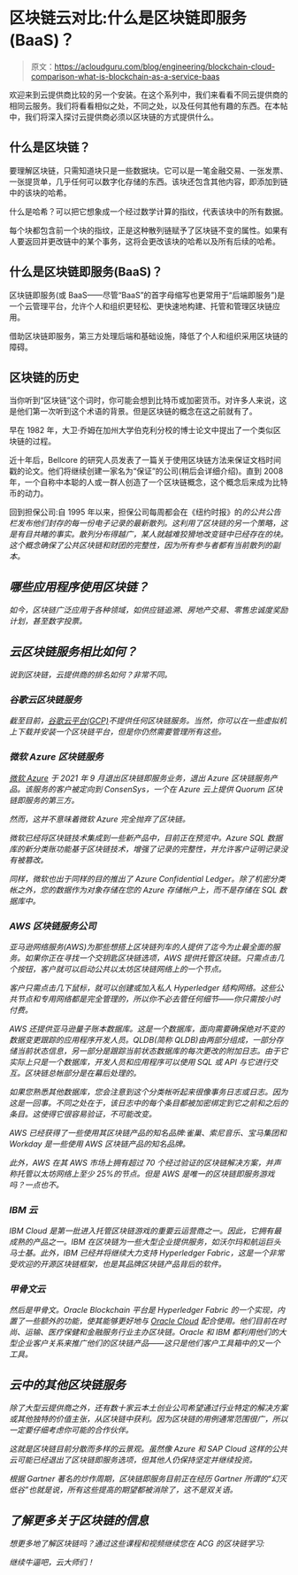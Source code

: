 # 区块链云对比:什么是区块链即服务(BaaS)？

> 原文：<https://acloudguru.com/blog/engineering/blockchain-cloud-comparison-what-is-blockchain-as-a-service-baas>

欢迎来到云提供商比较的另一个安装。在这个系列中，我们来看看不同云提供商的相同云服务。我们将看看相似之处，不同之处，以及任何其他有趣的东西。在本帖中，我们将深入探讨云提供商必须以区块链的方式提供什么。

## 什么是区块链？

要理解区块链，只需知道块只是一些数据块。它可以是一笔金融交易、一张发票、一张提货单，几乎任何可以数字化存储的东西。该块还包含其他内容，即添加到链中的该块的哈希。

什么是哈希？可以把它想象成一个经过数学计算的指纹，代表该块中的所有数据。

每个块都包含前一个块的指纹，正是这种散列链赋予了区块链不变的属性。如果有人要返回并更改链中的某个事务，这将会更改该块的哈希以及所有后续的哈希。

## 什么是区块链即服务(BaaS)？

区块链即服务(或 BaaS——尽管“BaaS”的首字母缩写也更常用于“后端即服务”)是一个云管理平台，允许个人和组织更轻松、更快速地构建、托管和管理区块链应用。

借助区块链即服务，第三方处理后端和基础设施，降低了个人和组织采用区块链的障碍。

## 区块链的历史

当你听到“区块链”这个词时，你可能会想到比特币或加密货币。对许多人来说，这是他们第一次听到这个术语的背景。但是区块链的概念在这之前就有了。

早在 1982 年，大卫·乔姆在加州大学伯克利分校的博士论文中提出了一个类似区块链的过程。

近十年后，Bellcore 的研究人员发表了一篇关于使用区块链方法来保证文档时间戳的论文。他们将继续创建一家名为“保证”的公司(稍后会详细介绍)。直到 2008 年，一个自称中本聪的人或一群人创造了一个区块链概念，这个概念后来成为比特币的动力。

回到担保公司:自 1995 年以来，担保公司每周都会在《纽约时报》的*的公共公告栏发布他们封存的每一份电子记录的最新散列。这利用了区块链的另一个策略，这是有目共睹的事实。散列分布得越广，某人就越难狡猾地改变链中已经存在的块。这个概念确保了公共区块链和财团的完整性，因为所有参与者都有当前散列的副本。*

## *哪些应用程序使用区块链？*

*如今，区块链广泛应用于各种领域，如供应链追溯、房地产交易、零售忠诚度奖励计划，甚至数字投票。*

## ***云区块链服务相比如何？***

*说到区块链，云提供商的排名如何？非常不同。*

### *谷歌云区块链服务*

*截至目前，[谷歌云平台(GCP)](https://acloudguru.com/blog/engineering/what-is-google-cloud-platform-gcp)*不*提供任何区块链服务。当然，你可以在一些虚拟机上下载并安装一个区块链平台，但是你仍然需要管理所有这些。*

### *微软 Azure 区块链服务*

*[微软 Azure](https://acloudguru.com/blog/engineering/what-is-microsoft-azure) 于 2021 年 9 月退出区块链即服务业务，退出 Azure 区块链服务产品。该服务的客户被定向到 ConsenSys，一个在 Azure 云上提供 Quorum 区块链即服务的第三方。*

*然而，这并不意味着微软 Azure 完全抛弃了区块链。*

*微软已经将区块链技术集成到一些新产品中，目前正在预览中。Azure SQL 数据库的新分类账功能基于区块链技术，增强了记录的完整性，并允许客户证明记录没有被篡改。*

*同样，微软也出于同样的目的推出了 Azure Confidential Ledger。除了机密分类帐之外，您的数据作为对象存储在您的 Azure 存储帐户上，而不是存储在 SQL 数据库中。*

###  *AWS 区块链服务公司*

*亚马逊网络服务(AWS)为那些想搭上区块链列车的人提供了迄今为止最全面的服务。如果你正在寻找一个交钥匙区块链选项，AWS 提供托管区块链。只需点击几个按钮，客户就可以启动公共以太坊区块链网络上的一个节点。*

*客户只需点击几下鼠标，就可以创建或加入私人 Hyperledger 结构网络。这些公共节点和专用网络都是完全管理的，所以你不必去管任何细节——你只需按小时付费。*

*AWS 还提供亚马逊量子账本数据库。这是一个数据库，面向需要确保绝对不变的数据变更跟踪的应用程序开发人员。QLDB(简称 QLDB)由两部分组成，一部分存储当前状态信息，另一部分是跟踪当前状态数据库的每次更改的附加日志。由于它实际上只是一个数据库，开发人员和应用程序可以使用 SQL 或 API 与它进行交互。区块链总帐部分是在幕后处理的。*

*如果您熟悉其他数据库，您会注意到这个分类帐听起来很像事务日志或日志。因为这是一回事。不同之处在于，该日志中的每个条目都被加密绑定到它之前和之后的条目。这使得它很容易验证，不可能改变。*

*AWS 已经获得了一些使用其区块链产品的知名品牌:雀巢、索尼音乐、宝马集团和 Workday 是一些使用 AWS 区块链产品的知名品牌。*

*此外，AWS 在其 AWS 市场上拥有超过 70 个经过验证的区块链解决方案，并声称托管以太坊网络上至少 25%的节点。但是 AWS 是唯一的区块链即服务游戏吗？一点也不。*

### *IBM 云*

*IBM Cloud 是第一批进入托管区块链游戏的重要云运营商之一。因此，它拥有最成熟的产品之一。IBM 在区块链为一些大型企业提供服务，如沃尔玛和航运巨头马士基。此外，IBM 已经并将继续大力支持 Hyperledger Fabric，这是一个非常受欢迎的开源区块链框架，也是其品牌区块链产品背后的软件。*

### *甲骨文云*

*然后是甲骨文。Oracle Blockchain 平台是 Hyperledger Fabric 的一个实现，内置了一些额外的功能，使其能够更好地与 [Oracle Cloud](https://acloudguru.com/blog/engineering/what-is-oracle-cloud-and-why-should-you-use-it) 配合使用。他们目前在时尚、运输、医疗保健和金融服务行业主办区块链。Oracle 和 IBM 都利用他们的大型企业客户关系来推广他们的区块链产品——这只是他们客户工具箱中的又一个工具。*

## *云中的其他区块链服务*

*除了大型云提供商之外，还有数十家云本土创业公司希望通过行业特定的解决方案或其他独特的价值主张，从区块链中获利。因为区块链的用例通常范围很广，所以一定要仔细考虑你可能的合作伙伴。*

*这就是区块链目前分散而多样的云景观。虽然像 Azure 和 SAP Cloud 这样的公共云可能已经退出了区块链即服务选项，但其他人仍保持坚定并继续投资。*

*根据 Gartner 著名的炒作周期，区块链即服务目前正在经历 Gartner 所谓的“幻灭低谷”也就是说，所有这些提高的期望都被消除了，这不是双关语。*

## *了解更多关于区块链的信息*

*想更多地了解区块链吗？通过这些课程和视频继续您在 ACG 的区块链学习:*

*继续牛逼吧，云大师们！*